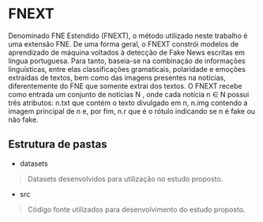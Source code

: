 # FNEXT
Denominado FNE Estendido (FNEXT), o método utilizado neste trabalho é uma
extensão FNE. De uma forma geral, o FNEXT constrói modelos
de aprendizado de máquina voltados à detecção de Fake News escritas em língua portuguesa.
Para tanto, baseia-se na combinação de informações linguísticas, entre elas classificações
gramaticais, polaridade e emoções extraídas de textos, bem como das imagens presentes
na notícias, diferentemente do FNE que somente extrai dos textos.
O FNEXT recebe como entrada um conjunto de notícias N , onde cada notícia
n ∈ N possui três atributos: n.txt que contém o texto divulgado em n, n.img contendo a
imagem principal de n e, por fim, n.r que é o rótulo indicando se n é fake ou não fake.

## Estrutura de pastas

- datasets 
> Datasets desenvolvidos para utilização no estudo proposto.
- src 
> Código fonte utilizados para desenvolvimento do estudo proposto.

